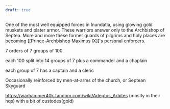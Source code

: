 ```yaml
---
draft: true
---
```


One of the most well equipped forces in Inundatia, using glowing gold muskets and plater armor. These warriors answer only to the Archbishop of Septea. More and more these former guards of pilgrims and holy places are becoming [[Prince-Archbishop Maximus IX]]'s personal enforcers. 

7 orders of 7 groups of 100

each 100 split into 14 groups of 7 plus a commander and a chaplain

each group of 7 has a captain and a cleric

Occasionally reinforced by men-at-arms of the church, or Septean Skyguard

https://warhammer40k.fandom.com/wiki/Adeptus_Arbites (mostly in their hqs) with a bit of custodes(gold)